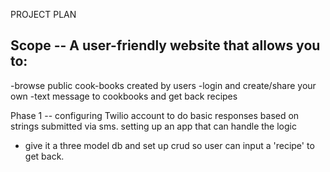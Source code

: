 PROJECT PLAN

Scope --  A user-friendly website that allows you to:
  -
  -browse public cook-books created by users
  -login and create/share your own
  -text message to cookbooks and get back recipes


Phase 1 --
configuring Twilio account to do basic responses based on strings submitted via sms.
setting up an app that can handle the logic

- give it a three model db and set up crud so user can input a 'recipe' to get back.

